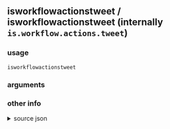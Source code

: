 
## isworkflowactionstweet / isworkflowactionstweet (internally `is.workflow.actions.tweet`)




### usage
`isworkflowactionstweet `

### arguments


### other info

<details><summary>source json</summary>
```json
{
	"ActionClass": "WFSocialAction",
	"AppIdentifier": "com.atebits.Tweetie2",
	"ICActionIdentifier": "com.atebits.Tweetie2.ShareExtension"
}
```
</details>

